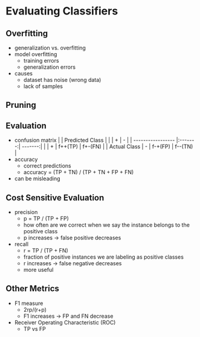 # Evaluating Classifiers

## Overfitting
- generalization vs. overfitting
- model overfitting
  - training errors
  - generalization errors
- causes
  - dataset has noise (wrong data)
  - lack of samples

## Pruning

## Evaluation
- confusion matrix
|                   | Predicted Class   |
|                   |    +    |    -    |
| ----------------- |:-------:| -------:|
|               | + | f++(TP) | f+-(FN) |
| Actual Class  | - | f-+(FP) | f--(TN) |
- accuracy
  - correct predictions
  - accuracy = (TP + TN) / (TP + TN + FP + FN)
- can be misleading

## Cost Sensitive Evaluation
- precision
  - p = TP / (TP + FP)
  - how often are we correct when we say the instance belongs to the positive class
  - p increases -> false positive decreases
- recall
  - r = TP / (TP + FN)
  - fraction of positive instances we are labeling as positive classes
  - r increases -> false negative decreases
  - more useful

## Other Metrics
- F1 measure
  - 2rp/(r+p)
  - F1 increases -> FP and FN decrease
- Receiver Operating Characteristic (ROC)
  - TP vs FP
